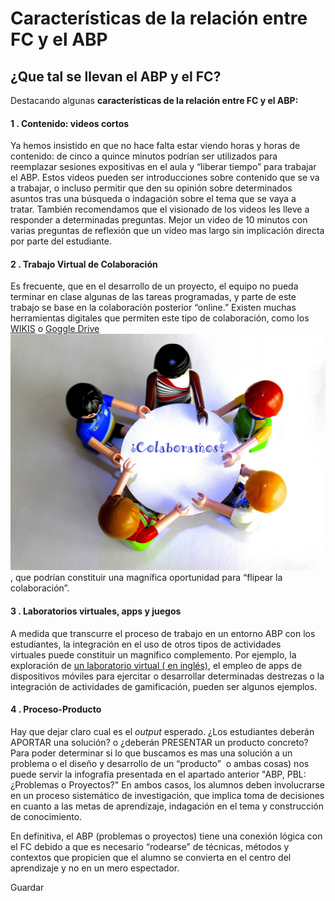 # Características de la relación entre FC y el ABP

## ¿Que tal se llevan el ABP y el FC?

Destacando algunas **características de la relación entre FC y el ABP:**

#### 1 . Contenido: videos cortos

Ya hemos insistido en que no hace falta estar viendo horas y horas de contenido: de cinco a quince minutos podrían ser utilizados para reemplazar sesiones expositivas en el aula y “liberar tiempo” para trabajar el ABP. Estos videos pueden ser introducciones sobre contenido que se va a trabajar, o incluso permitir que den su opinión sobre determinados asuntos tras una búsqueda o indagación sobre el tema que se vaya a tratar. También recomendamos que el visionado de los videos les lleve a responder a determinadas preguntas. Mejor un video de 10 minutos con varias preguntas de reflexión que un video mas largo sin implicación directa por parte del estudiante.

#### 2 . Trabajo Virtual de Colaboración


Es frecuente, que en el desarrollo de un proyecto, el equipo no pueda terminar en clase algunas de las tareas programadas, y parte de este trabajo se base en la colaboración posterior “online.” Existen muchas herramientas digitales que permiten este tipo de colaboración, como los [WIKIS](https://www.wikispaces.com/) o [Goggle Drive](https://www.google.com/intl/es_ALL/drive/)![Colaboración](img/colaboramos_FC.png "Colaboración Playmobil"), que podrían constituir una magnífica oportunidad para “flipear la colaboración”.


#### 3 . Laboratorios virtuales, apps y juegos

A medida que transcurre el proceso de trabajo en un entorno ABP con los estudiantes, la integración en el uso de otros tipos de actividades virtuales puede constituir un magnífico complemento. Por ejemplo, la exploración de [un laboratorio virtual ( en inglés)](http://www.go-lab-project.eu/online-labs), el empleo de apps de dispositivos móviles para ejercitar o desarrollar determinadas destrezas o la integración de actividades de gamificación, pueden ser algunos ejemplos.

#### 4 . Proceso-Producto

Hay que dejar claro cual es el _output_ esperado. ¿Los estudiantes deberán APORTAR una solución? o ¿deberán PRESENTAR un producto concreto? Para poder determinar si lo que buscamos es mas una solución a un problema o el diseño y desarrollo de un “producto”  o ambas cosas) nos puede servir la infografía presentada en el apartado anterior "ABP, PBL: ¿Problemas o Proyectos?" En ambos casos, los alumnos deben involucrarse en un proceso sistemático de investigación, que implica toma de decisiones en cuanto a las metas de aprendizaje, indagación en el tema y construcción de conocimiento.

En definitiva, el ABP (problemas o proyectos) tiene una conexión lógica con el FC debido a que es necesario “rodearse” de técnicas, métodos y contextos que propicien que el alumno se convierta en el centro del aprendizaje y no en un mero espectador.

Guardar